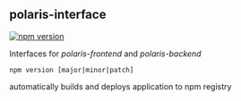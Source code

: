 polaris-interface
----------------

[![npm version](https://badge.fury.io/js/%40p2olab%2Fpolaris-interface.svg)](https://badge.fury.io/js/%40p2olab%2Fpolaris-interface)

Interfaces for *polaris-frontend* and *polaris-backend*


```
npm version [major|minor|patch]
```
automatically builds and deploys application to npm registry
